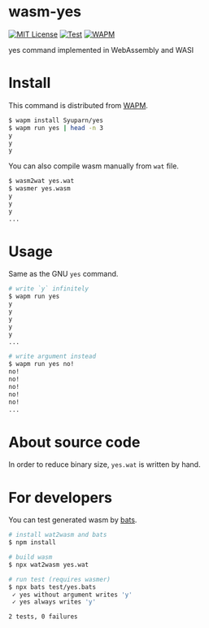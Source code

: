 # wasm-yes
[![MIT License](https://img.shields.io/badge/license-MIT-blue.svg?style=flat)](LICENSE)
[![Test](https://github.com/Syuparn/wasm-yes/actions/workflows/test.yml/badge.svg)](https://github.com/Syuparn/wasm-yes/actions/workflows/test.yml)
[![WAPM](https://img.shields.io/badge/WAPM-0.2.2-blueviolet)](https://wapm.io/Syuparn/yes)

yes command implemented in WebAssembly and WASI

# Install

This command is distributed from [WAPM](https://wapm.io/).

```bash
$ wapm install Syuparn/yes
$ wapm run yes | head -n 3
y
y
y
```

You can also compile wasm manually from `wat` file.

```bash
$ wasm2wat yes.wat
$ wasmer yes.wasm
y
y
y
...
```

# Usage

Same as the GNU `yes` command.

```bash
# write `y` infinitely
$ wapm run yes
y
y
y
y
y
...

# write argument instead
$ wapm run yes no!
no!
no!
no!
no!
no!
...
```

# About source code

In order to reduce binary size, `yes.wat` is written by hand.

# For developers

You can test generated wasm by [bats](https://github.com/bats-core/bats-core).

```bash
# install wat2wasm and bats
$ npm install

# build wasm
$ npx wat2wasm yes.wat

# run test (requires wasmer)
$ npx bats test/yes.bats
 ✓ yes without argument writes 'y'
 ✓ yes always writes 'y'

2 tests, 0 failures
```
